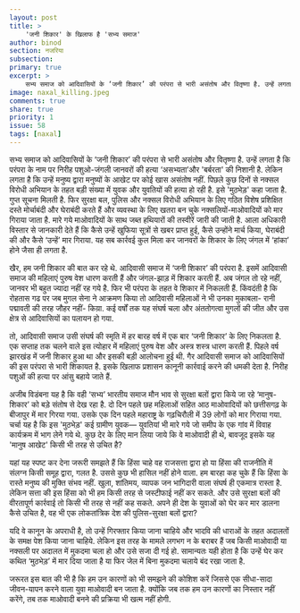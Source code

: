 ```yaml
---
layout: post
title: >
    'जनी शिकार' के खिलाफ है 'सभ्य समाज'
author: binod
section: नजरिया
subsection:
primary: true
excerpt: >
    सभ्य समाज को आदिवासियों के ‘जनी शिकार’ की परंपरा से भारी असंतोष और वितृष्णा है. उन्हें लगता है कि परंपरा के नाम पर निरीह पशुओ-जंगली जानवरों की हत्या ‘असभ्यता’और 'बर्बरता' की निशानी है. लेकिन लगता है कि उन्हें मनुष्य द्वारा मनुष्यों के आखेट पर कोई खास असंतोष नहीं.
image: naxal_killing.jpeg
comments: true
share: true
priority: 1
issue: 58
tags: [naxal]
---
```


सभ्य समाज को आदिवासियों के ‘जनी शिकार’ की परंपरा से भारी असंतोष और वितृष्णा है. उन्हें लगता है कि परंपरा के नाम पर निरीह पशुओ-जंगली जानवरों की हत्या ‘असभ्यता’और 'बर्बरता' की निशानी है. लेकिन लगता है कि उन्हें मनुष्य द्वारा मनुष्यों के आखेट पर कोई खास असंतोष नहीं. पिछले कुछ दिनों से नक्सल विरोधी अभियान के तहत बड़ी संख्या में युवक और युवतियों की हत्या हो रही है. इसे 'मुठभेड़' कहा जाता है. गुप्त सूचना मिलती है. फिर सुरक्षा बल, पुलिस और नक्सल विरोधी अभियान के लिए गठित विशेष प्रशिक्षित दस्ते मोर्चाबंदी और घेराबंदी करते हैं और व्यवस्था के लिए खतरा बन चुके नक्सलियों-माओवादियों को मार गिराया जाता है. मारे गये माओवादियों के साथ जब्त हथियारों की तस्वीरें जारी की जाती है. आला अधिकारी विस्तार से जानकारी देते हैं कि कैसे उन्हें खुफिया सूत्रों से खबर प्राप्त हुई, कैसे उन्होंने मार्च किया, घेराबंदी की और कैसे ‘उन्हें’ मार गिराया. यह सब कार्रवई कुल मिला कर जानवरों के शिकार के लिए जंगल में ‘हांका’ होने जैसा ही लगता है.

खैर, हम जनी शिकार की बात कर रहे थे. आदिवासी समाज में ‘जनी शिकार’ की परंपरा है. इसमें आदिवासी समाज की महिलाएं पुरुष वेश धारण करती हैं और जंगल-झाड़ में शिकार करती हैं. अब जंगल तो रहे नहीं, जानवर भी बहुत ज्यादा नहीं रह गये है. फिर भी परंपरा के तहत वे शिकार में निकलती हैं. किंवदंती है कि रोहतास गढ पर जब मुगल सेना ने आक्रमण किया तो आदिवासी महिलाओं ने भी उनका मुकाबला- रानी पद्मावती की तरह जौहर नहीं- किया़. कई वर्षों तक यह संघर्ष चला और अंततोगत्वा मुगलों की जीत और उस क्षेत्र से आदिवासियों का पलायन हो गया.

तो, आदिवासी समाज उसी संघर्ष की स्मृति में हर बारह वर्ष में एक बार ‘जनी शिकार’ के लिए निकलता है. एक सप्ताह तक चलने वाले इस त्योहार में महिलाएं पुरुष वेश और अस्त्र शस्त्र धारण करती हैं. पिहले वर्ष झारखंड में जनी शिकार हुआ था और इसकी बड़ी आलोचना हुई थी. गैर आदिवासी समाज को आदिवासियों की इस परंपरा से भारी शिकायत है. इसके खिलाफ प्रशासन कानूनी कार्रवाई करने की धमकी देता है. निरीह पशुओं की हत्या पर आंसु बहाये जाते हैं.

अजीब विडंबना यह है कि वही ‘सभ्य’ भारतीय समाज मौन भाव से सुरक्षा बलों द्वारा किये जा रहे ‘मानुष-शिकार’ को बड़े संतोष से देख रहा है. दो दिन पहले छह महिलाओं सहित आठ माओवादियों को छत्तीसगढ़ के बीजापुर में मार गिरया गया. उसके एक दिन पहले महाराष्ट्र के गढ़चिरौली में 39 लोगों को मार गिराया गया. चर्चा यह है कि इस 'मुठभेड़' कई ग्रामीण युवक— युवतियां भी मारे गये जो समीप के एक गांव में विवाह कार्यक्रम में भाग लेने गये थे. कुछ देर के लिए मान लिया जाये कि वे माओवादी ही थे, बावजूद इसके यह 'मानुष आखेट' किसी भी तरह से उचित है?

यहां यह स्पष्ट कर देना जरूरी समझते हैं कि हिंसा चाहे वह राजसत्ता द्वारा हो या हिंसा की राजनीति में संलग्न किसी समूह द्वारा, गलत है. उससे कुछ भी हासिल नहीं होने वाला. हम बारहा कह चुके हैं कि हिंसा के रास्ते मनुष्य की मुक्ति संभव नहीं. खुला, शांतिमय, व्यापक जन भागिदारी वाला संघर्ष ही एकमात्र रास्ता है. लेकिन सत्ता की इस हिंसा को भी हम किसी तरह से जस्टीफाई नहीं कर सकते. और उसे सुरक्षा बलों की वीरतापूर्ण कार्रवाई तो किसी भी तरह से नहीं कह सकते. अपने ही देश के युवाओं को घेर कर मार डालना कैसे उचित है, वह भी एक लोकतांत्रिक देश की पुलिस-सुरक्षा बलों द्वारा?

यदि वे कानून के अपराधी है, तो उन्हें गिरफ्तार किया जाना चाहिये और भादवि की धाराओं के तहत अदालतों के समक्ष पेश किया जाना चाहिये. लेकिन इस तरह के मामले लगभग न के बराबर हैं जब किसी माओवादी या नक्सली पर अदालत में मुकदमा चला हो और उसे सजा दी गई हो. सामान्यतः यही होता है कि उन्हें घेर कर कथित ‘मुठभेड़’ में मार दिया जाता है या फिर जेल में बिना मुकदमा चलाये बंद रखा जाता है.

जरूरत इस बात की भी है कि हम उन कारणों को भी समझने की कोशिश करें जिससे एक सीधा-सादा जीवन-यापन करने वाला युवा माओवादी बन जाता है. क्योंकि जब तक हम उन कारणों का निस्तार नहीं करेंगे, तब तक माओवादी बनने की प्रक्रिया भी खत्म नहीं होगी.